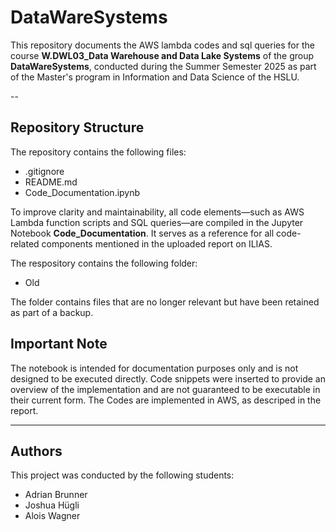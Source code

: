 # DataWareSystems

This repository documents the AWS lambda codes and sql queries for the course **W.DWL03_Data Warehouse and Data Lake Systems** of the group **DataWareSystems**, conducted during the Summer Semester 2025 as part of the Master's program in Information and Data Science of the HSLU.

--
## Repository Structure
The repository contains the following files:
  - .gitignore
  - README.md
  - Code_Documentation.ipynb
    
To improve clarity and maintainability, all code elements—such as AWS Lambda function scripts and SQL queries—are compiled in the Jupyter Notebook **Code_Documentation**. It serves as a reference for all code-related components mentioned in the uploaded report on ILIAS.

The respository contains the following folder:
  - Old

The folder contains files that are no longer relevant but have been retained as part of a backup.


## Important Note
The notebook is intended for documentation purposes only and is not designed to be executed directly. Code snippets were inserted to provide an overview of the implementation and are not guaranteed to be executable in their current form. The Codes are implemented in AWS, as descriped in the report.

---

## Authors

This project was conducted by the following students:

- Adrian Brunner
- Joshua Hügli
- Alois Wagner

